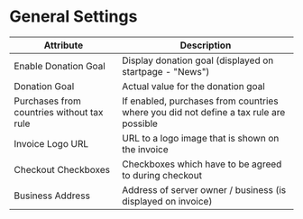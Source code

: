 # General Settings

| Attribute                                 | Description                                                                           |
|-------------------------------------------|---------------------------------------------------------------------------------------|
| Enable Donation Goal                      | Display donation goal (displayed on startpage - "News")                               |
| Donation Goal                             | Actual value for the donation goal                                                    |
| Purchases from countries without tax rule | If enabled, purchases from countries where you did not define a tax rule are possible |
| Invoice Logo URL                          | URL to a logo image that is shown on the invoice                                      |
| Checkout Checkboxes                       | Checkboxes which have to be agreed to during checkout                                 |
| Business Address                          | Address of server owner / business (is displayed on invoice)                          |


